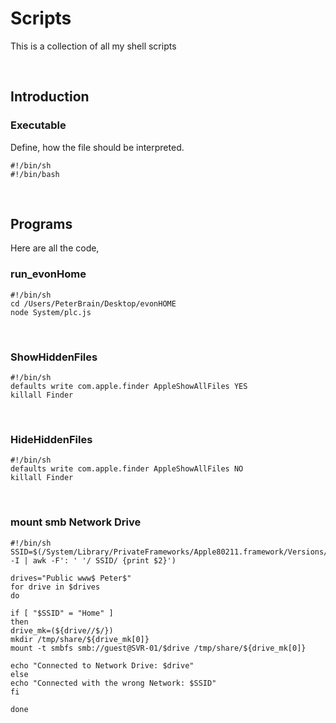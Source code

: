 # Scripts
This is a collection of all my shell scripts

&nbsp;

## Introduction
### Executable
Define, how the file should be interpreted.

```
#!/bin/sh
#!/bin/bash
```
&nbsp;

## Programs
Here are all the code,
### run_evonHome

```
#!/bin/sh
cd /Users/PeterBrain/Desktop/evonHOME
node System/plc.js
```

&nbsp;

### ShowHiddenFiles

```
#!/bin/sh
defaults write com.apple.finder AppleShowAllFiles YES
killall Finder
```

&nbsp;

### HideHiddenFiles

```
#!/bin/sh
defaults write com.apple.finder AppleShowAllFiles NO
killall Finder
```

&nbsp;

### mount smb Network Drive

```
#!/bin/sh
SSID=$(/System/Library/PrivateFrameworks/Apple80211.framework/Versions/Current/Resources/airport -I | awk -F': ' '/ SSID/ {print $2}')

drives="Public www$ Peter$"
for drive in $drives
do

if [ "$SSID" = "Home" ]
then
drive_mk=(${drive//$/})
mkdir /tmp/share/${drive_mk[0]}
mount -t smbfs smb://guest@SVR-01/$drive /tmp/share/${drive_mk[0]}

echo "Connected to Network Drive: $drive"
else
echo "Connected with the wrong Network: $SSID"
fi

done
```